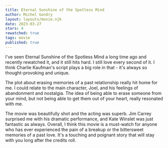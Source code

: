 ```yaml
---
title: Eternal Sunshine of the Spotless Mind
author: Michel Gondry
layout: layouts/movie.njk
date: 2023-03-27
stars: 4
rewatched: true
tags: movie
published: true
---
```

I've seen Eternal Sunshine of the Spotless Mind a long time ago and recently rewatched it, and it still hits hard. I still love every second of it. I think Charlie Kaufman's script plays a big role in that - it's always so thought-provoking and unique.

The plot about erasing memories of a past relationship really hit home for me. I could relate to the main character, Joel, and his feelings of abandonment and nostalgia. The idea of being able to erase someone from your mind, but not being able to get them out of your heart, really resonated with me.

The movie was beautifully shot and the acting was superb. Jim Carrey surprised me with his dramatic performance, and Kate Winslet was just fantastic as always. Overall, I think this movie is a must-watch for anyone who has ever experienced the pain of a breakup or the bittersweet memories of a past love. It's a touching and poignant story that will stay with you long after the credits roll.
